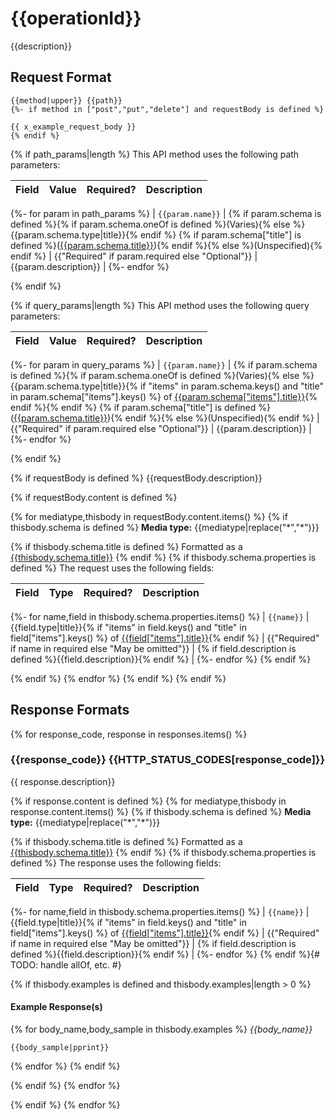# {{operationId}}

{{description}}

## Request Format

```
{{method|upper}} {{path}}
{%- if method in ["post","put","delete"] and requestBody is defined %}

{{ x_example_request_body }}
{% endif %}
```

{% if path_params|length %}
This API method uses the following path parameters:

| Field | Value | Required? | Description |
|---|---|---|---|
{%- for param in path_params %}
| `{{param.name}}` | {% if param.schema is defined %}{% if param.schema.oneOf is defined %}(Varies){% else %}{{param.schema.type|title}}{% endif %} {% if param.schema["title"] is defined %}([{{param.schema.title}}]({{type_link(param.schema.title)}})){% endif %}{% else %}(Unspecified){% endif %} | {{"Required" if param.required else "Optional"}} | {{param.description}} |
{%- endfor %}

{% endif %}

{% if query_params|length %}
This API method uses the following query parameters:

| Field | Value | Required? | Description |
|---|---|---|---|
{%- for param in query_params %}
| `{{param.name}}` | {% if param.schema is defined %}{% if param.schema.oneOf is defined %}(Varies){% else %}{{param.schema.type|title}}{% if "items" in param.schema.keys() and "title" in param.schema["items"].keys() %} of [{{param.schema["items"].title}}]({{type_link(param.schema["items"].title)}}){% endif %}{% endif %} {% if param.schema["title"] is defined %}([{{param.schema.title}}]({{type_link(param.schema.title)}})){% endif %}{% else %}(Unspecified){% endif %} | {{"Required" if param.required else "Optional"}} | {{param.description}} |
{%- endfor %}

{% endif %}

{% if requestBody is defined %}
{{requestBody.description}}

{% if requestBody.content is defined %}

{% for mediatype,thisbody in requestBody.content.items() %}
{% if thisbody.schema is defined %}
**Media type:** {{mediatype|replace("*","\*")}}

{% if thisbody.schema.title is defined %}
Formatted as a [{{thisbody.schema.title}}]({{type_link(thisbody.schema.title)}})
{% endif %}
{% if thisbody.schema.properties is defined %}
The request uses the following fields:

| Field | Type | Required? | Description |
|-------|------|-----------|-------------|
{%- for name,field in thisbody.schema.properties.items() %}
| `{{name}}` | {{field.type|title}}{% if "items" in field.keys() and "title" in field["items"].keys() %} of [{{field["items"].title}}]({{type_link(field["items"].title)}}){% endif %} | {{"Required" if name in required else "May be omitted"}} | {% if field.description is defined %}{{field.description}}{% endif %} |
{%- endfor %}
{% endif %}

{% endif %}
{% endfor %}
{% endif %}
{% endif %}

## Response Formats

{% for response_code, response in responses.items() %}
### {{response_code}} {{HTTP_STATUS_CODES[response_code]}}

{{ response.description}}

{% if response.content is defined %}
{% for mediatype,thisbody in response.content.items() %}
{% if thisbody.schema is defined %}
**Media type:** {{mediatype|replace("*","\*")}}

{% if thisbody.schema.title is defined %}
Formatted as a [{{thisbody.schema.title}}]({{type_link(thisbody.schema.title)}})
{% endif %}
{% if thisbody.schema.properties is defined %}
The response uses the following fields:

| Field | Type | Required? | Description |
|-------|------|-----------|-------------|
{%- for name,field in thisbody.schema.properties.items() %}
| `{{name}}` | {{field.type|title}}{% if "items" in field.keys() and "title" in field["items"].keys() %} of [{{field["items"].title}}]({{type_link(field["items"].title)}}){% endif %} | {{"Required" if name in required else "May be omitted"}} | {% if field.description is defined %}{{field.description}}{% endif %} |
{%- endfor %}
{% endif %}{# TODO: handle allOf, etc. #}

{% if thisbody.examples is defined and thisbody.examples|length > 0 %}
#### Example Response(s)

{% for body_name,body_sample in thisbody.examples %}
_{{body_name}}_

```
{{body_sample|pprint}}
```
{% endfor %}
{% endif %}

{% endif %}
{% endfor %}

{% endif %}
{% endfor %}
